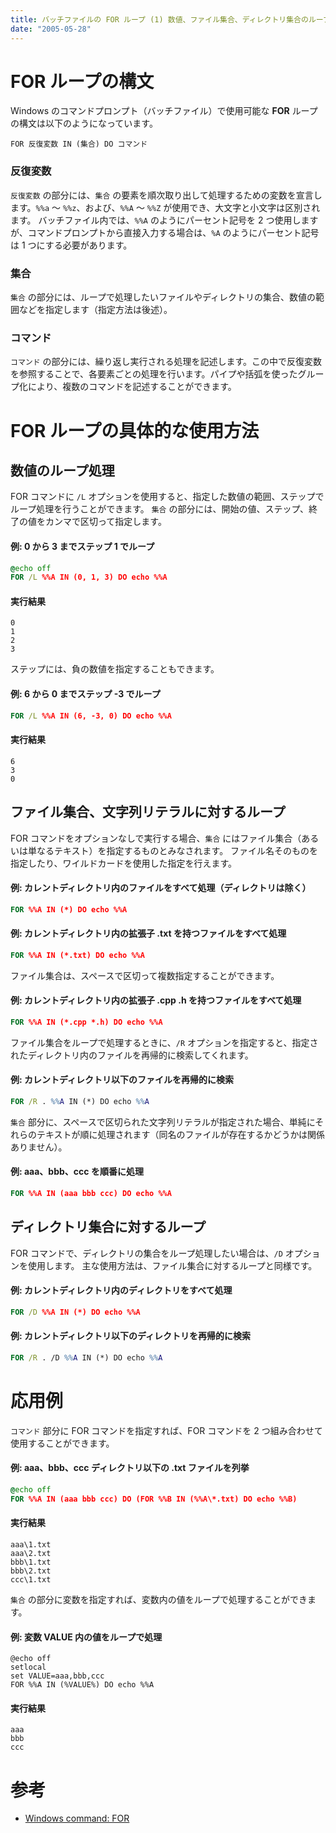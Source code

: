 ```yaml
---
title: バッチファイルの FOR ループ (1) 数値、ファイル集合、ディレクトリ集合のループ処理
date: "2005-05-28"
---
```


FOR ループの構文
====

Windows のコマンドプロンプト（バッチファイル）で使用可能な **FOR** ループの構文は以下のようになっています。

```
FOR 反復変数 IN (集合) DO コマンド
```

### 反復変数
`反復変数` の部分には、`集合` の要素を順次取り出して処理するための変数を宣言します。`%%a` ～ `%%z`、および、`%%A` ～ `%%Z` が使用でき、大文字と小文字は区別されます。
バッチファイル内では、`%%A` のようにパーセント記号を 2 つ使用しますが、コマンドプロンプトから直接入力する場合は、`%A` のようにパーセント記号は 1 つにする必要があります。

### 集合
`集合` の部分には、ループで処理したいファイルやディレクトリの集合、数値の範囲などを指定します（指定方法は後述）。

### コマンド
`コマンド` の部分には、繰り返し実行される処理を記述します。この中で反復変数を参照することで、各要素ごとの処理を行います。パイプや括弧を使ったグループ化により、複数のコマンドを記述することができます。

FOR ループの具体的な使用方法
====

数値のループ処理
----
FOR コマンドに `/L` オプションを使用すると、指定した数値の範囲、ステップでループ処理を行うことができます。
`集合` の部分には、開始の値、ステップ、終了の値をカンマで区切って指定します。

#### 例: 0 から 3 までステップ 1 でループ
```bat
@echo off
FOR /L %%A IN (0, 1, 3) DO echo %%A
```

#### 実行結果
```
0
1
2
3
```

ステップには、負の数値を指定することもできます。

#### 例: 6 から 0 までステップ -3 でループ
```bat
FOR /L %%A IN (6, -3, 0) DO echo %%A
```

#### 実行結果
```
6
3
0
```


ファイル集合、文字列リテラルに対するループ
----
FOR コマンドをオプションなしで実行する場合、`集合` にはファイル集合（あるいは単なるテキスト）を指定するものとみなされます。
ファイル名そのものを指定したり、ワイルドカードを使用した指定を行えます。

#### 例: カレントディレクトリ内のファイルをすべて処理（ディレクトリは除く）
```bat
FOR %%A IN (*) DO echo %%A
```

#### 例: カレントディレクトリ内の拡張子 .txt を持つファイルをすべて処理
```bat
FOR %%A IN (*.txt) DO echo %%A
```

ファイル集合は、スペースで区切って複数指定することができます。

#### 例: カレントディレクトリ内の拡張子 .cpp .h を持つファイルをすべて処理
```bat
FOR %%A IN (*.cpp *.h) DO echo %%A
```

ファイル集合をループで処理するときに、`/R` オプションを指定すると、指定されたディレクトリ内のファイルを再帰的に検索してくれます。

#### 例: カレントディレクトリ以下のファイルを再帰的に検索
```bat
FOR /R . %%A IN (*) DO echo %%A
```

`集合` 部分に、スペースで区切られた文字列リテラルが指定された場合、単純にそれらのテキストが順に処理されます（同名のファイルが存在するかどうかは関係ありません）。

#### 例: aaa、bbb、ccc を順番に処理
```bat
FOR %%A IN (aaa bbb ccc) DO echo %%A
```


ディレクトリ集合に対するループ
----
FOR コマンドで、ディレクトリの集合をループ処理したい場合は、`/D` オプションを使用します。
主な使用方法は、ファイル集合に対するループと同様です。

#### 例: カレントディレクトリ内のディレクトリをすべて処理
```bat
FOR /D %%A IN (*) DO echo %%A
```

#### 例: カレントディレクトリ以下のディレクトリを再帰的に検索
```bat
FOR /R . /D %%A IN (*) DO echo %%A
```


応用例
====
`コマンド` 部分に FOR コマンドを指定すれば、FOR コマンドを 2 つ組み合わせて使用することができます。

#### 例: aaa、bbb、ccc ディレクトリ以下の .txt ファイルを列挙
```bat
@echo off
FOR %%A IN (aaa bbb ccc) DO (FOR %%B IN (%%A\*.txt) DO echo %%B)
```

#### 実行結果
```
aaa\1.txt
aaa\2.txt
bbb\1.txt
bbb\2.txt
ccc\1.txt
```

`集合` の部分に変数を指定すれば、変数内の値をループで処理することができます。

#### 例: 変数 VALUE 内の値をループで処理
```
@echo off
setlocal
set VALUE=aaa,bbb,ccc
FOR %%A IN (%VALUE%) DO echo %%A
```

#### 実行結果
```
aaa
bbb
ccc
```


参考
====
* [Windows command: FOR](https://technet.microsoft.com/en-us/library/cc754900.aspx)

